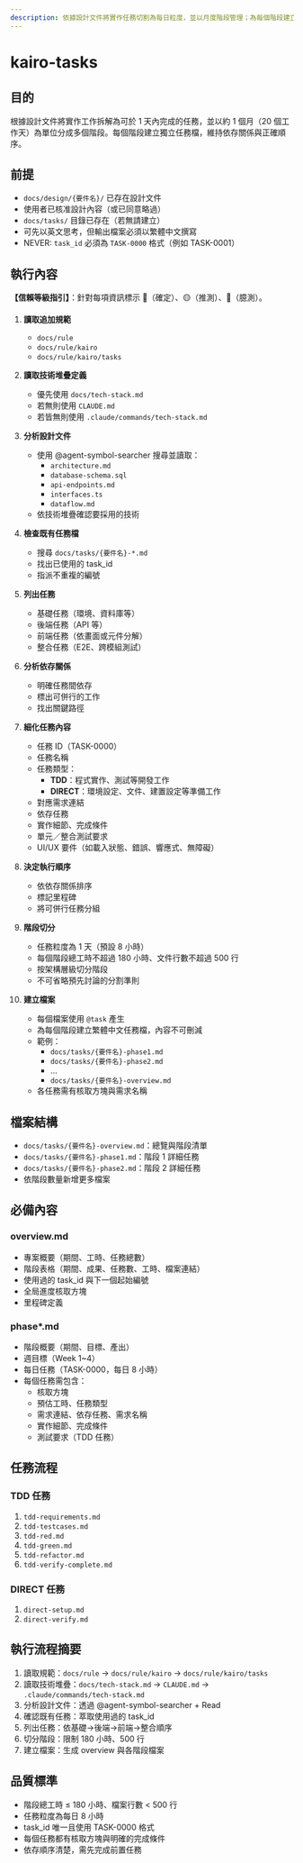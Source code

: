 ```yaml
---
description: 依據設計文件將實作任務切割為每日粒度，並以月度階段管理；為每個階段建立專屬任務檔並維護依存順序。
---
```


# kairo-tasks

## 目的

根據設計文件將實作工作拆解為可於 1 天內完成的任務，並以約 1 個月（20 個工作天）為單位分成多個階段。每個階段建立獨立任務檔，維持依存關係與正確順序。

## 前提

- `docs/design/{要件名}/` 已存在設計文件
- 使用者已核准設計內容（或已同意略過）
- `docs/tasks/` 目錄已存在（若無請建立）
- 可先以英文思考，但輸出檔案必須以繁體中文撰寫
- NEVER: `task_id` 必須為 `TASK-0000` 格式（例如 TASK-0001）

## 執行內容

**【信賴等級指引】**：針對每項資訊標示 🔵（確定）、🟡（推測）、🔴（臆測）。

1. **讀取追加規範**
   - `docs/rule`
   - `docs/rule/kairo`
   - `docs/rule/kairo/tasks`

2. **讀取技術堆疊定義**
   - 優先使用 `docs/tech-stack.md`
   - 若無則使用 `CLAUDE.md`
   - 若皆無則使用 `.claude/commands/tech-stack.md`

3. **分析設計文件**
   - 使用 @agent-symbol-searcher 搜尋並讀取：
     - `architecture.md`
     - `database-schema.sql`
     - `api-endpoints.md`
     - `interfaces.ts`
     - `dataflow.md`
   - 依技術堆疊確認要採用的技術

4. **檢查既有任務檔**
   - 搜尋 `docs/tasks/{要件名}-*.md`
   - 找出已使用的 task_id
   - 指派不重複的編號

5. **列出任務**
   - 基礎任務（環境、資料庫等）
   - 後端任務（API 等）
   - 前端任務（依畫面或元件分解）
   - 整合任務（E2E、跨模組測試）

6. **分析依存關係**
   - 明確任務間依存
   - 標出可併行的工作
   - 找出關鍵路徑

7. **細化任務內容**
   - 任務 ID（TASK-0000）
   - 任務名稱
   - 任務類型：
     - **TDD**：程式實作、測試等開發工作
     - **DIRECT**：環境設定、文件、建置設定等準備工作
   - 對應需求連結
   - 依存任務
   - 實作細節、完成條件
   - 單元／整合測試要求
   - UI/UX 要件（如載入狀態、錯誤、響應式、無障礙）

8. **決定執行順序**
   - 依依存關係排序
   - 標記里程碑
   - 將可併行任務分組

9. **階段切分**
   - 任務粒度為 1 天（預設 8 小時）
   - 每個階段總工時不超過 180 小時、文件行數不超過 500 行
   - 按架構層級切分階段
   - 不可省略預先討論的分割準則

10. **建立檔案**
    - 每個檔案使用 `@task` 產生
    - 為每個階段建立繁體中文任務檔，內容不可刪減
    - 範例：
      - `docs/tasks/{要件名}-phase1.md`
      - `docs/tasks/{要件名}-phase2.md`
      - …
      - `docs/tasks/{要件名}-overview.md`
    - 各任務需有核取方塊與需求名稱

## 檔案結構

- `docs/tasks/{要件名}-overview.md`：總覽與階段清單
- `docs/tasks/{要件名}-phase1.md`：階段 1 詳細任務
- `docs/tasks/{要件名}-phase2.md`：階段 2 詳細任務
- 依階段數量新增更多檔案

## 必備內容

### overview.md
- 專案概要（期間、工時、任務總數）
- 階段表格（期間、成果、任務數、工時、檔案連結）
- 使用過的 task_id 與下一個起始編號
- 全局進度核取方塊
- 里程碑定義

### phase*.md
- 階段概要（期間、目標、產出）
- 週目標（Week 1~4）
- 每日任務（TASK-0000，每日 8 小時）
- 每個任務需包含：
  - 核取方塊
  - 預估工時、任務類型
  - 需求連結、依存任務、需求名稱
  - 實作細節、完成條件
  - 測試要求（TDD 任務）

## 任務流程

### TDD 任務
1. `tdd-requirements.md`
2. `tdd-testcases.md`
3. `tdd-red.md`
4. `tdd-green.md`
5. `tdd-refactor.md`
6. `tdd-verify-complete.md`

### DIRECT 任務
1. `direct-setup.md`
2. `direct-verify.md`

## 執行流程摘要

1. 讀取規範：`docs/rule` → `docs/rule/kairo` → `docs/rule/kairo/tasks`
2. 讀取技術堆疊：`docs/tech-stack.md` → `CLAUDE.md` → `.claude/commands/tech-stack.md`
3. 分析設計文件：透過 @agent-symbol-searcher + Read
4. 確認既有任務：萃取使用過的 task_id
5. 列出任務：依基礎→後端→前端→整合順序
6. 切分階段：限制 180 小時、500 行
7. 建立檔案：生成 overview 與各階段檔案

## 品質標準

- 階段總工時 ≤ 180 小時、檔案行數 < 500 行
- 任務粒度為每日 8 小時
- task_id 唯一且使用 TASK-0000 格式
- 每個任務都有核取方塊與明確的完成條件
- 依存順序清楚，需先完成前置任務
